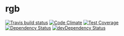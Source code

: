 # rgb



[![Travis build status](http://img.shields.io/travis/javi_moralesf/rgb.svg?style=flat)](https://travis-ci.org/javi_moralesf/rgb)
[![Code Climate](https://codeclimate.com/github/javi_moralesf/rgb/badges/gpa.svg)](https://codeclimate.com/github/javi_moralesf/rgb)
[![Test Coverage](https://codeclimate.com/github/javi_moralesf/rgb/badges/coverage.svg)](https://codeclimate.com/github/javi_moralesf/rgb)
[![Dependency Status](https://david-dm.org/javi_moralesf/rgb.svg)](https://david-dm.org/javi_moralesf/rgb)
[![devDependency Status](https://david-dm.org/javi_moralesf/rgb/dev-status.svg)](https://david-dm.org/javi_moralesf/rgb#info=devDependencies)
